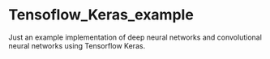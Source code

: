 # Tensoflow_Keras_example
Just an example implementation of deep neural networks and convolutional neural networks using Tensorflow Keras. 
